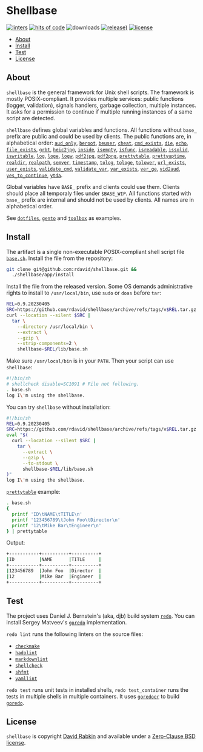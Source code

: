 # Shellbase

[![linters](https://github.com/rdavid/shellbase/actions/workflows/lint.yml/badge.svg)](https://github.com/rdavid/shellbase/actions/workflows/lint.yml)
[![hits of code](https://hitsofcode.com/github/rdavid/shellbase?branch=master&label=hits%20of%20code)](https://hitsofcode.com/view/github/rdavid/shellbase?branch=master)
![downloads](https://img.shields.io/github/downloads/rdavid/shellbase/total?color=blue&labelColor=gray&logo=singlestore&logoColor=lightgray&style=flat)
[![release)](https://img.shields.io/github/v/release/rdavid/shellbase?color=blue&label=%20&logo=semver&logoColor=white&style=flat)](https://github.com/rdavid/shellbase/releases)
[![license](https://img.shields.io/github/license/rdavid/shellbase?color=blue&labelColor=gray&logo=freebsd&logoColor=lightgray&style=flat)](https://github.com/rdavid/shellbase/blob/master/LICENSE)

* [About](#about)
* [Install](#install)
* [Test](#test)
* [License](#license)

## About

`shellbase` is the general framework for Unix shell scripts. The framework is
mostly POSIX-compliant. It provides multiple services: public functions
(logger, validation), signals handlers, garbage collection, multiple instances.
It asks for a permission to continue if multiple running instances of a same
script are detected.

`shellbase` defines global variables and functions. All functions without
`base_` prefix are public and could be used by clients. The public functions
are, in alphabetical order:
[`aud_only`](https://github.com/rdavid/shellbase/blob/master/lib/base.sh#L51),
[`beroot`](https://github.com/rdavid/shellbase/blob/master/lib/base.sh#L68),
[`beuser`](https://github.com/rdavid/shellbase/blob/master/lib/base.sh#L73),
[`cheat`](https://github.com/rdavid/shellbase/blob/master/lib/base.sh#L84),
[`cmd_exists`](https://github.com/rdavid/shellbase/blob/master/lib/base.sh#L90),
[`die`](https://github.com/rdavid/shellbase/blob/master/lib/base.sh#L104),
[`echo`](https://github.com/rdavid/shellbase/blob/master/lib/base.sh#L112),
[`file_exists`](https://github.com/rdavid/shellbase/blob/master/lib/base.sh#L130),
[`grbt`](https://github.com/rdavid/shellbase/blob/master/lib/base.sh#L145),
[`heic2jpg`](https://github.com/rdavid/shellbase/blob/master/lib/base.sh#L153),
[`inside`](https://github.com/rdavid/shellbase/blob/master/lib/base.sh#L167),
[`isempty`](https://github.com/rdavid/shellbase/blob/master/lib/base.sh#L175),
[`isfunc`](https://github.com/rdavid/shellbase/blob/master/lib/base.sh#L189),
[`isreadable`](https://github.com/rdavid/shellbase/blob/master/lib/base.sh#L197),
[`issolid`](https://github.com/rdavid/shellbase/blob/master/lib/base.sh#L213),
[`iswritable`](https://github.com/rdavid/shellbase/blob/master/lib/base.sh#L242),
[`log`](https://github.com/rdavid/shellbase/blob/master/lib/base.sh#L266),
[`loge`](https://github.com/rdavid/shellbase/blob/master/lib/base.sh#L275),
[`logw`](https://github.com/rdavid/shellbase/blob/master/lib/base.sh#L282),
[`pdf2jpg`](https://github.com/rdavid/shellbase/blob/master/lib/base.sh#L292),
[`pdf2png`](https://github.com/rdavid/shellbase/blob/master/lib/base.sh#L301),
[`prettytable`](https://github.com/rdavid/shellbase/blob/master/lib/base.sh#L324),
[`prettyuptime`](https://github.com/rdavid/shellbase/blob/master/lib/base.sh#L349),
[`realdir`](https://github.com/rdavid/shellbase/blob/master/lib/base.sh#L367),
[`realpath`](https://github.com/rdavid/shellbase/blob/master/lib/base.sh#L376),
[`semver`](https://github.com/rdavid/shellbase/blob/master/lib/base.sh#L388),
[`timestamp`](https://github.com/rdavid/shellbase/blob/master/lib/base.sh#L403),
[`tolog`](https://github.com/rdavid/shellbase/blob/master/lib/base.sh#L417),
[`tologe`](https://github.com/rdavid/shellbase/blob/master/lib/base.sh#L423),
[`tolower`](https://github.com/rdavid/shellbase/blob/master/lib/base.sh#L429),
[`url_exists`](https://github.com/rdavid/shellbase/blob/master/lib/base.sh#L436),
[`user_exists`](https://github.com/rdavid/shellbase/blob/master/lib/base.sh#L461),
[`validate_cmd`](https://github.com/rdavid/shellbase/blob/master/lib/base.sh#L477),
[`validate_var`](https://github.com/rdavid/shellbase/blob/master/lib/base.sh#L484),
[`var_exists`](https://github.com/rdavid/shellbase/blob/master/lib/base.sh#L491),
[`ver_ge`](https://github.com/rdavid/shellbase/blob/master/lib/base.sh#L512),
[`vid2aud`](https://github.com/rdavid/shellbase/blob/master/lib/base.sh#L517),
[`yes_to_continue`](https://github.com/rdavid/shellbase/blob/master/lib/base.sh#L530),
[`ytda`](https://github.com/rdavid/shellbase/blob/master/lib/base.sh#L586).

Global variables have `BASE_` prefix and clients could use them. Clients should
place all temporaly files under `$BASE_WIP`. All functions started with `base_`
prefix are internal and should not be used by clients. All names are in
alphabetical order.

See [`dotfiles`](https://github.com/rdavid/dotfiles),
[`gento`](https://github.com/rdavid/gento) and
[`toolbox`](https://github.com/rdavid/toolbox) as examples.

## Install

The artifact is a single non-executable POSIX-compliant shell script file
[`base.sh`](https://github.com/rdavid/shellbase/blob/master/lib/base.sh).
Install the file from the repository:

```sh
git clone git@github.com:rdavid/shellbase.git &&
  ./shellbase/app/install
```

Install the file from the released version. Some OS demands
administrative rights to install to `/usr/local/bin`, use `sudo` or `doas`
before `tar`:

```sh
REL=0.9.20230405
SRC=https://github.com/rdavid/shellbase/archive/refs/tags/v$REL.tar.gz
curl --location --silent $SRC |
  tar \
    --directory /usr/local/bin \
    --extract \
    --gzip \
    --strip-components=2 \
    shellbase-$REL/lib/base.sh
```

Make sure `/usr/local/bin` is in your `PATH`. Then your script can use
`shellbase`:

```sh
#!/bin/sh
# shellcheck disable=SC1091 # File not following.
. base.sh
log I\'m using the shellbase.
```

You can try `shellbase` without installation:

```sh
#!/bin/sh
REL=0.9.20230405
SRC=https://github.com/rdavid/shellbase/archive/refs/tags/v$REL.tar.gz
eval "$(
  curl --location --silent $SRC |
    tar \
      --extract \
      --gzip \
      --to-stdout \
      shellbase-$REL/lib/base.sh
)"
log I\'m using the shellbase.
```

[`prettytable`](https://github.com/rdavid/shellbase/blob/master/lib/base.sh#L324)
example:

```sh
. base.sh
{
  printf 'ID\tNAME\tTITLE\n'
  printf '123456789\tJohn Foo\tDirector\n'
  printf '12\tMike Bar\tEngineer\n'
} | prettytable
```

Output:

```sh
+-----------+----------+----------+
|ID         |NAME      |TITLE     |
+-----------+----------+----------+
|123456789  |John Foo  |Director  |
|12         |Mike Bar  |Engineer  |
+-----------+----------+----------+
```

## Test

The project uses Daniel J. Bernstein's (aka, djb) build system
[`redo`](http://cr.yp.to/redo.html). You can install Sergey Matveev's
[`goredo`](http://www.goredo.cypherpunks.ru/Install.html) implementation.

`redo lint` runs the following linters on the source files:

* [`checkmake`](https://github.com/mrtazz/checkmake)
* [`hadolint`](https://github.com/hadolint/hadolint)
* [`markdownlint`](https://github.com/igorshubovych/markdownlint-cli)
* [`shellcheck`](https://github.com/koalaman/shellcheck)
* [`shfmt`](https://github.com/mvdan/sh)
* [`yamllint`](https://github.com/adrienverge/yamllint)

`redo test` runs unit tests in installed shells, `redo test_container` runs the
tests in multiple shells in multiple containers. It uses
[`goredoer`](https://github.com/rdavid/goredoer) to build
[`goredo`](http://www.goredo.cypherpunks.ru/Install.html).

## License

`shellbase` is copyright [David Rabkin](http://cv.rabkin.co.il) and available
under a
[Zero-Clause BSD license](https://github.com/rdavid/shellbase/blob/master/LICENSE).
